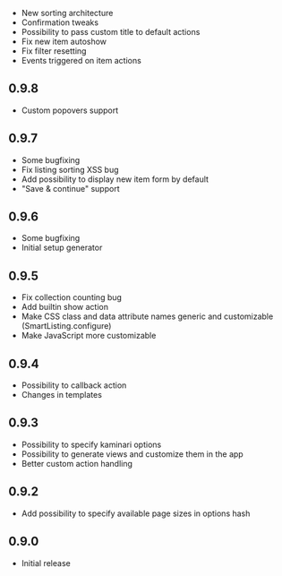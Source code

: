 - New sorting architecture
- Confirmation tweaks
- Possibility to pass custom title to default actions
- Fix new item autoshow
- Fix filter resetting
- Events triggered on item actions

0.9.8
-----------

- Custom popovers support

0.9.7
-----------

- Some bugfixing
- Fix listing sorting XSS bug
- Add possibility to display new item form by default
- "Save & continue" support

0.9.6
-----------

- Some bugfixing
- Initial setup generator

0.9.5
-----------

- Fix collection counting bug
- Add builtin show action
- Make CSS class and data attribute names generic and customizable (SmartListing.configure)
- Make JavaScript more customizable

0.9.4
-----------

- Possibility to callback action
- Changes in templates

0.9.3
-----------

- Possibility to specify kaminari options
- Possibility to generate views and customize them in the app
- Better custom action handling

0.9.2
-----------

- Add possibility to specify available page sizes in options hash

0.9.0
-----------

- Initial release
